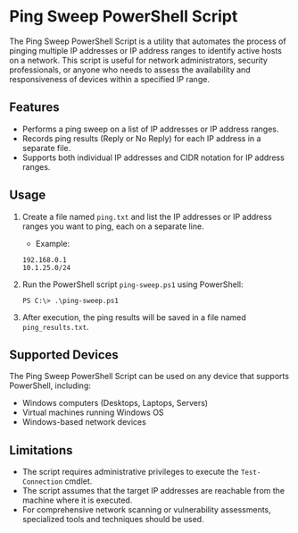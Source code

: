 # Ping Sweep PowerShell Script

The Ping Sweep PowerShell Script is a utility that automates the process of pinging multiple IP addresses or IP address ranges to identify active hosts on a network. This script is useful for network administrators, security professionals, or anyone who needs to assess the availability and responsiveness of devices within a specified IP range.

## Features

- Performs a ping sweep on a list of IP addresses or IP address ranges.
- Records ping results (Reply or No Reply) for each IP address in a separate file.
- Supports both individual IP addresses and CIDR notation for IP address ranges.

## Usage

1. Create a file named `ping.txt` and list the IP addresses or IP address ranges you want to ping, each on a separate line.
    - Example:
    ```
    192.168.0.1
    10.1.25.0/24
    ```

2. Run the PowerShell script `ping-sweep.ps1` using PowerShell:
    ```
    PS C:\> .\ping-sweep.ps1
    ```

3. After execution, the ping results will be saved in a file named `ping_results.txt`.

## Supported Devices

The Ping Sweep PowerShell Script can be used on any device that supports PowerShell, including:
- Windows computers (Desktops, Laptops, Servers)
- Virtual machines running Windows OS
- Windows-based network devices

## Limitations

- The script requires administrative privileges to execute the `Test-Connection` cmdlet.
- The script assumes that the target IP addresses are reachable from the machine where it is executed.
- For comprehensive network scanning or vulnerability assessments, specialized tools and techniques should be used.
